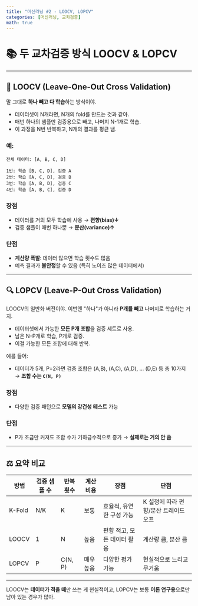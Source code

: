 ```yaml
---
title: "머신러닝 #2 - LOOCV, LOPCV"
categories: [머신러닝, 교차검증]
math: true
---
```


# 📚 두 교차검증 방식 LOOCV & LOPCV

---

## 🧬 LOOCV (Leave-One-Out Cross Validation)

말 그대로 **하나 빼고 다 학습**하는 방식이야.

* 데이터셋이 N개라면, N개의 fold를 만드는 것과 같아.
* 매번 하나의 샘플만 검증용으로 빼고, 나머지 N-1개로 학습.
* 이 과정을 N번 반복하고, N개의 결과를 평균 냄.

### 예:

```text
전체 데이터: [A, B, C, D]

1번: 학습 [B, C, D], 검증 A   
2번: 학습 [A, C, D], 검증 B  
3번: 학습 [A, B, D], 검증 C  
4번: 학습 [A, B, C], 검증 D
```

### 장점

* 데이터를 거의 모두 학습에 사용 → **편향(bias)↓**
* 검증 샘플이 매번 하나뿐 → **분산(variance)↑**

### 단점

* **계산량 폭발**: 데이터 많으면 학습 횟수도 많음
* 예측 결과가 **불안정**할 수 있음 (특히 노이즈 많은 데이터에서)

---

## 🔍 LOPCV (Leave-P-Out Cross Validation)

LOOCV의 일반화 버전이야.
이번엔 "하나"가 아니라 **P개를 빼고** 나머지로 학습하는 거지.

* 데이터셋에서 가능한 **모든 P개 조합**을 검증 세트로 사용.
* 남은 N–P개로 학습, P개로 검증.
* 이걸 가능한 모든 조합에 대해 반복.

예를 들어:

* 데이터가 5개, P=2라면
  검증 조합은 (A,B), (A,C), (A,D), ... (D,E) 등 총 10가지 → **조합 수는 `C(N, P)`**

### 장점

* 다양한 검증 패턴으로 **모델의 강건성 테스트** 가능

### 단점

* P가 조금만 커져도 조합 수가 기하급수적으로 증가
  → **실제로는 거의 안 씀**

---

## ⚖️ 요약 비교

| 방법     | 검증 샘플 수 | 반복 횟수   | 계산 비용 | 장점               | 단점                    |
| ------ | ------- | ------- | ----- | ---------------- | --------------------- |
| K-Fold | N/K     | K       | 보통    | 효율적, 유연한 구성 가능   | K 설정에 따라 편향/분산 트레이드오프 |
| LOOCV  | 1       | N       | 높음    | 편향 적고, 모든 데이터 활용 | 계산량 큼, 분산 큼           |
| LOPCV  | P       | C(N, P) | 매우 높음 | 다양한 평가 가능        | 현실적으로 느리고 무거움         |

---

LOOCV는 **데이터가 적을 때**만 쓰는 게 현실적이고,
LOPCV는 보통 **이론 연구용**으로만 남아 있는 경우가 많아.